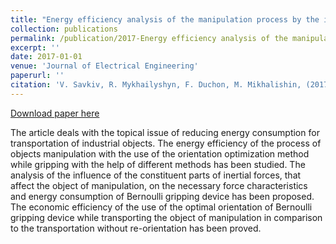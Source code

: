 ```yaml
---
title: "Energy efficiency analysis of the manipulation process by the industrial objects with the use of Bernoulli gripping devices"
collection: publications
permalink: /publication/2017-Energy efficiency analysis of the manipulation process by the industrial objects with the use of Bernoulli gripping devices-3
excerpt: ''
date: 2017-01-01
venue: 'Journal of Electrical Engineering'
paperurl: ''
citation: 'V. Savkiv, R. Mykhailyshyn, F. Duchon, M. Mikhalishin, (2017). &quot;Energy efficiency analysis of the manipulation process by the industrial objects with the use of Bernoulli gripping devices.&quot; <i>Journal of Electrical Engineering</i>. 68(6). 496 – 502.'
---
```

[Download paper here](http://iris.elf.stuba.sk/JEEEC/data/pdf/6_117-13.pdf)

The article deals with the topical issue of reducing energy consumption for transportation of industrial objects. The energy efficiency of the process of objects manipulation with the use of the orientation optimization method while gripping with the help of different methods has been studied. The analysis of the influence of the constituent parts of inertial forces, that affect the object of manipulation, on the necessary force characteristics and energy consumption of Bernoulli gripping device has been proposed. The economic efficiency of the use of the optimal orientation of Bernoulli gripping device while transporting the object of manipulation in comparison to the transportation without re-orientation has been proved.